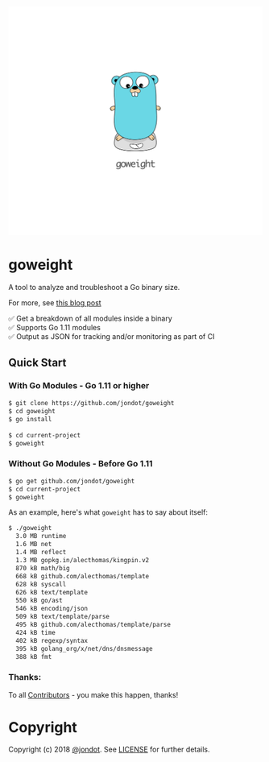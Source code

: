 ![](media/cover.png)

# goweight

A tool to analyze and troubleshoot a Go binary size.

For more, see [this blog post](https://medium.com/@jondot/a-story-of-a-fat-go-binary-20edc6549b97#.bzaq4nol0)

✅ Get a breakdown of all modules inside a binary  
✅ Supports Go 1.11 modules  
✅ Output as JSON for tracking and/or monitoring as part of CI  


## Quick Start

### With Go Modules - Go 1.11 or higher

```
$ git clone https://github.com/jondot/goweight
$ cd goweight
$ go install

$ cd current-project
$ goweight
```

### Without Go Modules - Before Go 1.11

```
$ go get github.com/jondot/goweight
$ cd current-project
$ goweight
```

As an example, here's what `goweight` has to say about itself:

```
$ ./goweight
  3.0 MB runtime
  1.6 MB net
  1.4 MB reflect
  1.3 MB gopkg.in/alecthomas/kingpin.v2
  870 kB math/big
  668 kB github.com/alecthomas/template
  628 kB syscall
  626 kB text/template
  550 kB go/ast
  546 kB encoding/json
  509 kB text/template/parse
  495 kB github.com/alecthomas/template/parse
  424 kB time
  402 kB regexp/syntax
  395 kB golang_org/x/net/dns/dnsmessage
  388 kB fmt
```

### Thanks:

To all [Contributors](https://github.com/jondot/goweight/graphs/contributors) - you make this happen, thanks!

# Copyright

Copyright (c) 2018 [@jondot](http://twitter.com/jondot). See [LICENSE](LICENSE.txt) for further details.
